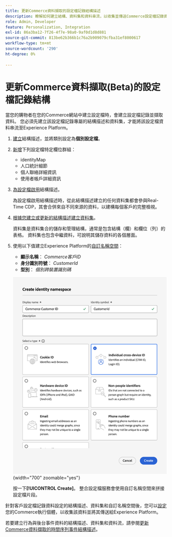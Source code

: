 ```yaml
---
title: 更新Commerce資料擷取的設定檔記錄結構描述
description: 瞭解如何建立結構、資料集和資料串流，以收集並傳送Commerce設定檔記錄資料給Experience Platform。
role: Admin, Developer
feature: Personalization, Integration
exl-id: 86a3ba12-7f26-4f7e-98a0-9af0d1d8d881
source-git-commit: 813be62b366b1c76a2b909079cfba31ef8000617
workflow-type: tm+mt
source-wordcount: '290'
ht-degree: 0%

---
```


# 更新Commerce資料擷取(Beta)的設定檔記錄結構

當您的購物者在您的Commerce網站中建立設定檔時，會建立設定檔記錄並擷取資料。 您必須先建立該設定檔記錄專屬的結構描述和資料集，才能將該設定檔資料串流至Experience Platform。

1. [建立](https://experienceleague.adobe.com/en/docs/experience-platform/xdm/ui/resources/schemas)結構描述，並將類別設定為&#x200B;**個別設定檔**。

1. [新增](https://experienceleague.adobe.com/en/docs/experience-platform/xdm/ui/resources/schemas)下列設定檔特定欄位群組：

   - identityMap
   - 人口統計細節
   - 個人聯絡詳細資訊
   - 使用者帳戶詳細資訊

1. [為設定檔啟用](https://experienceleague.adobe.com/en/docs/experience-platform/xdm/ui/resources/schemas)結構描述。

   為設定檔啟用結構描述時，從此結構描述建立的任何資料集都會參與Real-Time CDP，其會合併來自不同來源的資料，以建構每個客戶的完整檢視。

1. [根據您建立或更新的結構描述建立資料集](https://experienceleague.adobe.com/en/docs/platform-learn/implement-mobile-sdk/experience-cloud/platform)。

   資料集是資料集合的儲存和管理結構，通常是包含結構（欄）和欄位（列）的表格。 資料集也包含中繼資料，可說明其儲存資料的各個層面。

1. 使用以下值建立Experience Platform的[自訂名稱空間](https://experienceleague.adobe.com/en/docs/experience-platform/identity/features/namespaces#create-namespaces)：

   - **顯示名稱**： _Commerce客戶ID_
   - **身分識別符號**： _CustomerId_
   - **型別**： _個別跨裝置識別碼_

   ![建立自訂名稱空間](assets/custom-namespace.png){width="700" zoomable="yes"}

   按一下&#x200B;**[!UICONTROL Create]**。 整合設定檔服務會使用自訂名稱空間來拼接設定檔片段。

針對客戶設定檔記錄資料設定的結構描述、資料集和自訂名稱空間後，您可以[設定](connect-data.md#data-collection)您的Commerce執行個體，以收集該資料並將其傳送給Experience Platform。

若要建立行為與後台事件資料的結構描述、資料集和資料流，請參閱[更新Commerce資料擷取的時間序列事件結構描述](update-xdm.md)。
